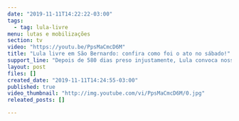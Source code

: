 ```yaml
---
date: "2019-11-11T14:22:22-03:00"
tags:
  - tag: lula-livre
menu: lutas e mobilizações
section: tv
video: "https://youtu.be/PpsMaCmcD6M"
title: "Lula livre em São Bernardo: confira como foi o ato no sábado!"
support_line: "Depois de 580 dias preso injustamente, Lula convoca nosso povo para à luta!"
layout: post
files: []
created_date: "2019-11-11T14:24:55-03:00"
published: true
video_thumbnail: "http://img.youtube.com/vi/PpsMaCmcD6M/0.jpg"
releated_posts: []

---
```

